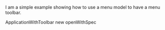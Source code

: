 I am a simple example showing how to use a menu model to have a menu toolbar.ApplicationWithToolbar new openWithSpec